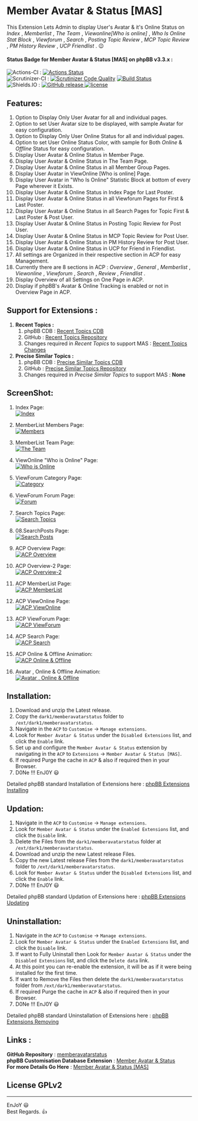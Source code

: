 # Member Avatar & Status [MAS]
   
This Extension Lets Admin to display User's Avatar & it's Online Status on *Index* , *Memberlist* , *The Team* , *Viewonline[Who is online]* , *Who Is Online Stat Block* , *Viewforum* , *Search* , *Posting Topic Review* , *MCP Topic Review* , *PM History Review* , *UCP Friendlist* .  😉   
   
   
#### Status Badge for Member Avatar & Status [MAS] on phpBB v3.3.x :   
![Actions-CI](https://img.shields.io/badge/Actions-CI-8000FF.svg) : [![Actions Status](https://github.com/Dark1z/memberavatarstatus/workflows/Actions%20CI/badge.svg)](https://github.com/Dark1z/memberavatarstatus/actions?workflow=Actions%20CI)   
![Scrutinizer-CI](https://img.shields.io/badge/Scrutinizer-CI-8000FF.svg) : [![Scrutinizer Code Quality](https://scrutinizer-ci.com/g/Dark1z/memberavatarstatus/badges/quality-score.png?b=master)](https://scrutinizer-ci.com/g/Dark1z/memberavatarstatus/?branch=master) [![Build Status](https://scrutinizer-ci.com/g/Dark1z/memberavatarstatus/badges/build.png?b=master)](https://scrutinizer-ci.com/g/Dark1z/memberavatarstatus/build-status/master)   
![Shields.IO](https://img.shields.io/badge/Shields-IO-8000FF.svg?style=flat-square) : [![GitHub release](https://img.shields.io/github/release/Dark1z/memberavatarstatus.svg?style=flat-square) ![license](https://img.shields.io/github/license/Dark1z/memberavatarstatus.svg?style=flat-square)](https://github.com/Dark1z/memberavatarstatus)   
   
   
## **Features:**   
   
1. Option to Display Only User Avatar for all and individual pages.   
2. Option to set User Avatar size to be displayed, with sample Avatar for easy configuration.   
3. Option to Display Only User Online Status for all and individual pages.   
4. Option to set User Online Status Color, with sample for Both *Online* & *Offline* Status for easy configuration.   
5. Display User Avatar & Online Status in Member Page.   
6. Display User Avatar & Online Status in The Team Page.   
7. Display User Avatar & Online Status in all Member Group Pages.   
8. Display User Avatar in ViewOnline [Who is online] Page.   
9. Display User Avatar in "Who Is Online" Statistic Block at bottom of every Page wherever it Exists.   
10. Display User Avatar & Online Status in Index Page for Last Poster.   
11. Display User Avatar & Online Status in all Viewforum Pages for First & Last Poster.   
12. Display User Avatar & Online Status in all Search Pages for Topic First & Last Poster & Post User.   
13. Display User Avatar & Online Status in Posting Topic Review for Post User.   
14. Display User Avatar & Online Status in MCP Topic Review for Post User.   
15. Display User Avatar & Online Status in PM History Review for Post User.   
16. Display User Avatar & Online Status in UCP for Friend in Friendlist.   
17. All settings are Organized in their respective section in ACP for easy Management.   
18. Currently there are 8 sections in ACP : *Overview* , *General* , *Memberlist* , *Viewonline* , *Viewforum* , *Search* , *Review* , *Friendlist* .   
19. Display Overview of all Settings on One Page in ACP.   
20. Display if phpBB's Avatar & Online Tracking is enabled or not in Overview Page in ACP.   
   
   
## **Support for Extensions :**   
   
1. **Recent Topics :**   
    1. phpBB CDB : [Recent Topics CDB](https://www.phpbb.com/customise/db/extension/recent_topics_2)   
    2. GitHub : [Recent Topics Repository](https://github.com/Sajaki/RecentTopics)   
    3. Changes required in *Recent Topics* to support MAS : [Recent Topics Changes](https://github.com/Dark1z/RecentTopics/commit/53119f863367aedcf7d68ee042d75b52f3869c6e)   
2. **Precise Similar Topics :**   
    1. phpBB CDB : [Precise Similar Topics CDB](https://www.phpbb.com/customise/db/extension/precise_similar_topics)   
    2. GitHub : [Precise Similar Topics Repository](https://github.com/VSEphpbb/similartopics)   
    3. Changes required in *Precise Similar Topics* to support MAS : **None**   
   
   
## **ScreenShot:**   
1. Index Page:   
[![Index](./image/01.Index.png "Index")](./image/01.Index.png)   
   
2. MemberList Members Page:   
[![Members](./image/02.MemberListMembers.png "Members")](./image/02.MemberListMembers.png)   
   
3. MemberList Team Page:   
[![The Team](./image/03.MemberListTeam.png "The Team")](./image/03.MemberListTeam.png)   
   
4. ViewOnline "Who is Online" Page:   
[![Who is Online](./image/04.ViewOnlinePage.png "Who is Online")](./image/04.ViewOnlinePage.png)   
   
5. ViewForum Category Page:   
[![Category](./image/05.ViewForumCategory.png "Category")](./image/05.ViewForumCategory.png)   
   
6. ViewForum Forum Page:   
[![Forum](./image/06.ViewForumForum.png "Forum")](./image/06.ViewForumForum.png)   
   
7. Search Topics Page:   
[![Search Topics](./image/07.SearchTopics.png "Search Topics")](./image/07.SearchTopics.png)   
   
8. 08.SearchPosts Page:   
[![Search Posts](./image/08.SearchPosts.png "Search Posts")](./image/08.SearchPosts.png)   
   
9. ACP Overview Page:   
[![ACP Overview](./image/09.AcpOverview.png "ACP Overview")](./image/09.AcpOverview.png)   
   
10. ACP Overview-2 Page:   
[![ACP Overview-2](./image/10.AcpOverview2.png "ACP Overview-2")](./image/10.AcpOverview2.png)   
   
11. ACP MemberList Page:   
[![ACP MemberList](./image/11.AcpMemberList.png "ACP MemberList")](./image/11.AcpMemberList.png)   
   
12. ACP ViewOnline Page:   
[![ACP ViewOnline](./image/12.AcpViewOnline.png "ACP ViewOnline")](./image/12.AcpViewOnline.png)   
   
13. ACP ViewForum Page:   
[![ACP ViewForum](./image/13.AcpViewForum.png "ACP ViewForum")](./image/13.AcpViewForum.png)   
   
14. ACP Search Page:   
[![ACP Search](./image/14.AcpSearch.png "ACP Search")](./image/14.AcpSearch.png)   
   
15. ACP Online & Offline Animation:   
[![ACP Online & Offline](./image/15.AcpOnlineOffline.gif "ACP Online & Offline")](./image/15.AcpOnlineOffline.gif)   
   
16. Avatar , Online & Offline Animation:   
[![Avatar , Online & Offline](./image/16.AvatarOnlineOffline.gif "Avatar , Online & Offline")](./image/16.AvatarOnlineOffline.gif)   
   
   
## **Installation:**   
   
1. Download and unzip the Latest release.   
2. Copy the `dark1/memberavatarstatus` folder to `/ext/dark1/memberavatarstatus`.   
3. Navigate in the `ACP` to `Customise` -> `Manage extensions`.   
4. Look for `Member Avatar & Status` under the `Disabled Extensions` list, and click the `Enable` link.   
5. Set up and configure the `Member Avatar & Status` extension by navigating in the `ACP` to `Extensions` -> `Member Avatar & Status [MAS]`.   
6. If required Purge the cache in `ACP` & also if required then in your Browser.   
7. D0Ne !!! EnJ0Y  😃   
   
Detailed phpBB standard Installation of Extensions here : [phpBB Extensions Installing](https://www.phpbb.com/extensions/installing/#installing)   
   
   
## **Updation:**   
   
1. Navigate in the `ACP` to `Customise` -> `Manage extensions`.   
2. Look for `Member Avatar & Status` under the `Enabled Extensions` list, and click the `Disable` link.   
3. Delete the Files from the `dark1/memberavatarstatus` folder at `/ext/dark1/memberavatarstatus`.   
4. Download and unzip the new Latest release Files.   
5. Copy the new Latest release Files from the `dark1/memberavatarstatus` folder to `/ext/dark1/memberavatarstatus`.   
6. Look for `Member Avatar & Status` under the `Disabled Extensions` list, and click the `Enable` link.   
7. D0Ne !!! EnJ0Y  😃   
   
Detailed phpBB standard Updation of Extensions here : [phpBB Extensions Updating](https://www.phpbb.com/extensions/installing/#updating)   
   
   
## **Uninstallation:**   
   
1. Navigate in the `ACP` to `Customise` -> `Manage extensions`.   
2. Look for `Member Avatar & Status` under the `Enabled Extensions` list, and click the `Disable` link.   
3. If want to Fully Uninstall then Look for `Member Avatar & Status` under the `Disabled Extensions` list, and click the `Delete data` link.   
4. At this point you can re-enable the extension, it will be as if it were being installed for the first time.   
5. If want to Remove the Files then delete the `dark1/memberavatarstatus` folder from `/ext/dark1/memberavatarstatus`.   
6. If required Purge the cache in `ACP` & also if required then in your Browser.   
7. D0Ne !!! EnJ0Y  😃   
   
Detailed phpBB standard Uninstallation of Extensions here : [phpBB Extensions Removing](https://www.phpbb.com/extensions/installing/#removing)   
   
   
## **Links :**   
   
**GitHub Repository** : [memberavatarstatus](https://github.com/Dark1z/memberavatarstatus)   
**phpBB Customisation Database Extension** : [Member Avatar & Status](https://www.phpbb.com/customise/db/extension/member_avatar_status)   
**For more Details Go Here** : [Member Avatar & Status [MAS]](https://github.dark1.tech/memberavatarstatus)   
   
   
## License GPLv2
   
--------------   
EnJoY  😃   
Best Regards.  👍   
   
